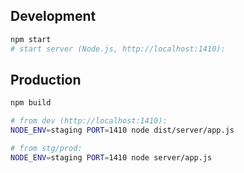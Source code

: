 ## Development

```bash
npm start
# start server (Node.js, http://localhost:1410):
```

## Production

```bash
npm build

# from dev (http://localhost:1410):
NODE_ENV=staging PORT=1410 node dist/server/app.js

# from stg/prod:
NODE_ENV=staging PORT=1410 node server/app.js
```